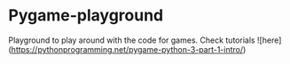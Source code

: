 # Pygame-playground
Playground to play around with the code for games.
Check tutorials ![here] (https://pythonprogramming.net/pygame-python-3-part-1-intro/)
